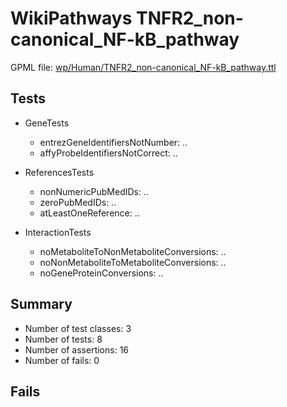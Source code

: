 # WikiPathways TNFR2_non-canonical_NF-kB_pathway

GPML file: [wp/Human/TNFR2_non-canonical_NF-kB_pathway.ttl](../wp/Human/TNFR2_non-canonical_NF-kB_pathway.ttl)

## Tests

* GeneTests
    * entrezGeneIdentifiersNotNumber: ..
    * affyProbeIdentifiersNotCorrect: ..

* ReferencesTests
    * nonNumericPubMedIDs: ..
    * zeroPubMedIDs: ..
    * atLeastOneReference: ..

* InteractionTests
    * noMetaboliteToNonMetaboliteConversions: ..
    * noNonMetaboliteToMetaboliteConversions: ..
    * noGeneProteinConversions: ..

## Summary

* Number of test classes: 3
* Number of tests: 8
* Number of assertions: 16
* Number of fails: 0

## Fails

